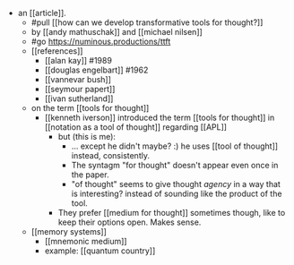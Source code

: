- an [[article]].
  - #pull [[how can we develop transformative tools for thought?]]
  - by [[andy mathuschak]] and [[michael nilsen]]
  - #go https://numinous.productions/ttft
  - [[references]]
    - [[alan kay]] #1989
    - [[douglas engelbart]] #1962
    - [[vannevar bush]]
    - [[seymour papert]]
    - [[ivan sutherland]]
  - on the term [[tools for thought]]
    - [[kenneth iverson]] introduced the term [[tools for thought]] in [[notation as a tool of thought]] regarding [[APL]]
      - but (this is me):
        - … except he didn't maybe? :) he uses [[tool of thought]] instead, consistently. 
        - The syntagm "for thought" doesn't appear even once in the paper.
        - "of thought" seems to give thought *agency* in a way that is interesting? instead of sounding like the product of the tool.
      - They prefer [[medium for thought]] sometimes though, like to keep their options open. Makes sense.
  - [[memory systems]]
    - [[mnemonic medium]]
    - example: [[quantum country]]
